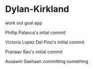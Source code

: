 # Dylan-Kirkland
work out goal app

Phillip Palanca's intial commit 

Victoria Lopez Del Pino's initial commit

Pranaav Rao's initial commit

Ausawin Saehaan committing something
